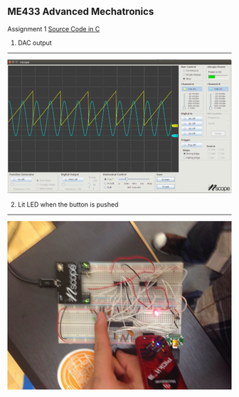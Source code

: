 ME433 Advanced Mechatronics
---------------------------------
Assignment 1   [Source Code in C](https://github.com/seanbai2008/ME433_2016/blob/master/HW1/Hello_World.X/main.c)

1. DAC output
---------------------------------
<img src="https://github.com/seanbai2008/ME433_2016/blob/master/HW4.X/figure/spi_wave.png">

2. Lit LED when the button is pushed
---------------------------------
<img src="https://github.com/seanbai2008/ME433_2016/blob/master/HW4.X/figure/2.jpg">


